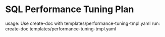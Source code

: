 # SQL Performance Tuning Plan

usage: Use create-doc with templates/performance-tuning-tmpl.yaml
run: create-doc templates/performance-tuning-tmpl.yaml
